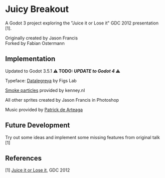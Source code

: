 # Juicy Breakout

A Godot 3 project exploring the "Juice it or Lose it" GDC 2012 presentation [1].

Originally created by Jason Francis \
Forked by Fabian Ostermann

## Implementation

Updated to Godot 3.5.1 **⚠ TODO: *UPDATE to Godot 4* ⚠**

Typeface: [Datalegreya](https://fontlibrary.org/en/font/datalegreya) by Figs Lab

[Smoke particles](https://kenney.nl/assets/smoke-particles) provided by kenney.nl

All other sprites created by Jason Francis in Photoshop

Music provided by [Patrick de Arteaga](https://patrickdearteaga.com/royalty-free-music/)

## Future Development

Try out some ideas and implement some missing features from original talk [1]

## References

[1] [Juice it or Lose it](https://www.youtube.com/watch?v=Fy0aCDmgnxg), GDC 2012
